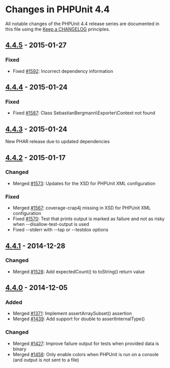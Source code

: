 # Changes in PHPUnit 4.4

All notable changes of the PHPUnit 4.4 release series are documented in this file using the [Keep a CHANGELOG](http://keepachangelog.com/) principles.

## [4.4.5] - 2015-01-27

### Fixed

* Fixed [#1592](https://github.com/sebastianbergmann/phpunit/issues/1592): Incorrect dependency information

## [4.4.4] - 2015-01-24

### Fixed

* Fixed [#1587](https://github.com/sebastianbergmann/phpunit/issues/1587): Class  SebastianBergmann\Exporter\Context  not found

## [4.4.3] - 2015-01-24

New PHAR release due to updated dependencies

## [4.4.2] - 2015-01-17

### Changed

* Merged [#1573](https://github.com/sebastianbergmann/phpunit/issues/1573): Updates for the XSD for PHPUnit XML configuration

### Fixed

* Merged [#1567](https://github.com/sebastianbergmann/phpunit/issues/1567):  coverage-crap4j  missing in XSD for PHPUnit XML configuration
* Fixed [#1570](https://github.com/sebastianbergmann/phpunit/issues/1570): Test that prints output is marked as failure and not as risky when  --disallow-test-output  is used
* Fixed  --stderr  with  --tap  or  --testdox  options

## [4.4.1] - 2014-12-28

### Changed

* Merged [#1528](https://github.com/sebastianbergmann/phpunit/issues/1528): Add  expectedCount()  to  toString()  return value

## [4.4.0] - 2014-12-05

### Added

* Merged [#1371](https://github.com/sebastianbergmann/phpunit/issues/1371): Implement  assertArraySubset()  assertion
* Merged [#1439](https://github.com/sebastianbergmann/phpunit/issues/1439): Add support for  double  to  assertInternalType() 

### Changed

* Merged [#1427](https://github.com/sebastianbergmann/phpunit/issues/1427): Improve failure output for tests when provided data is binary
* Merged [#1458](https://github.com/sebastianbergmann/phpunit/issues/1458): Only enable colors when PHPUnit is run on a console (and output is not sent to a file)

[4.4.5]: https://github.com/sebastianbergmann/phpunit/compare/4.4.4...4.4.5
[4.4.4]: https://github.com/sebastianbergmann/phpunit/compare/4.4.3...4.4.4
[4.4.3]: https://github.com/sebastianbergmann/phpunit/compare/4.4.2...4.4.3
[4.4.2]: https://github.com/sebastianbergmann/phpunit/compare/4.4.1...4.4.2
[4.4.1]: https://github.com/sebastianbergmann/phpunit/compare/4.4.0...4.4.1
[4.4.0]: https://github.com/sebastianbergmann/phpunit/compare/4.3...4.4.0

